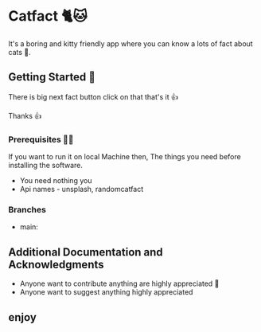# Catfact 🐈🐱

It's a boring and kitty friendly app where you can know a lots of fact about cats 🔎.

## Getting Started 🤌

There is big next fact button click on that that's it 👍

Thanks 👍 


### Prerequisites 🧑‍💻

If you want to run it on local Machine then, The things you need before installing the software.

* You need nothing you 
* Api names - unsplash, randomcatfact  

### Branches

* main:

## Additional Documentation and Acknowledgments

* Anyone want to contribute anything are highly appreciated 🙏
* Anyone want to suggest anything highly appreciated 

## enjoy
